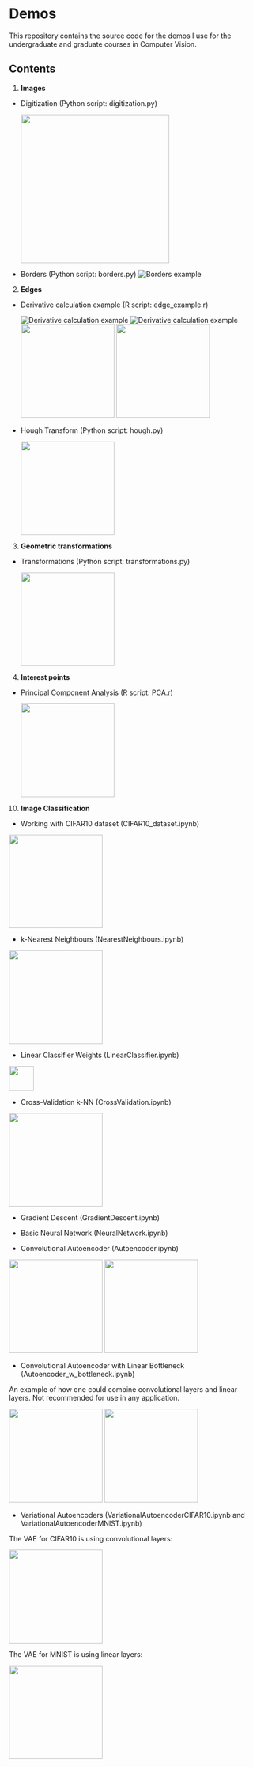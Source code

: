 # Demos
This repository contains the source code for the demos I use for the undergraduate and graduate courses in Computer Vision. 

## Contents
1. __Images__
 - Digitization (Python script: digitization.py)
   
   <img src="01-Images/digitization.png"  width="300"/>
 - Borders (Python script: borders.py)
    ![Borders example](01-Images/borders.png)
   
2. __Edges__
 - Derivative calculation example (R script: edge_example.r)
   
    ![Derivative calculation example](02-Edges/noise_example.png ) 
    ![Derivative calculation example](02-Edges/noise_example_gaussian.png)
    <img src="02-Edges/derivative_dx_on_unsmoothed.png"  width="189"/>
    <img src="02-Edges/derivative_dx_on_smoothed.png"  width="189"/>
 
 - Hough Transform (Python script: hough.py)
 
    <img src="02-Edges/hough.png"  width="189"/>
   
3. __Geometric transformations__
 - Transformations (Python script: transformations.py)
   
    <img src="03-Geometric_transformations/transformations.png"  width="189"/>

4. __Interest points__
 - Principal Component Analysis (R script: PCA.r)
   
    <img src="04-Interest_points/PCA.png"  width="189"/>


10. __Image Classification__
 - Working with CIFAR10 dataset (CIFAR10_dataset.ipynb)

 <img src="10-ImageClassification/CIFAR10-dataset/sample_training_images.png"  width="189"/>

 - k-Nearest Neighbours (NearestNeighbours.ipynb) 

 <img src="10-ImageClassification/NearestNeighbour/nearest_neighbour.png"  width="189"/>

 - Linear Classifier Weights (LinearClassifier.ipynb) 

 <img src="10-ImageClassification/LinearClassifier/weights_images_.png"  width="50"/>

 - Cross-Validation k-NN (CrossValidation.ipynb) 

 <img src="10-ImageClassification/CrossValidation/crossvalidation_knn_.png"  width="189"/>

 - Gradient Descent (GradientDescent.ipynb)

 - Basic Neural Network (NeuralNetwork.ipynb)

 - Convolutional Autoencoder (Autoencoder.ipynb)

 <img src="10-ImageClassification/ConvolutionalAutoencoder/autoencoder_loss.png"  width="189"/>
<img src="10-ImageClassification/ConvolutionalAutoencoder/autoencoder_reconstruction.png"  width="189"/>

 - Convolutional Autoencoder with Linear Bottleneck (Autoencoder_w_bottleneck.ipynb)

An example of how one could combine convolutional layers and linear layers. Not recommended for use in any application.

 <img src="10-ImageClassification/ConvolutionalAutoencoderWLinearBottleneck/autoencoder_loss.png"  width="189"/>
<img src="10-ImageClassification/ConvolutionalAutoencoderWLinearBottleneck/autoencoder_reconstruction.png"  width="189"/>

 - Variational Autoencoders (VariationalAutoencoderCIFAR10.ipynb and VariationalAutoencoderMNIST.ipynb)
 
The VAE for CIFAR10 is using convolutional layers: 

<img src="10-ImageClassification/VariationalAutoencoder/vae_reconstruction_CIFAR10.png"  width="189"/>

The VAE for MNIST is using linear layers:

<img src="10-ImageClassification/VariationalAutoencoder/vae_reconstruction_MNIST.png"  width="189"/>
